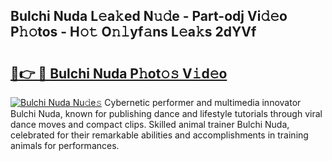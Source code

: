 ## Bulchi Nuda L𝚎a𝚔ed N𝚞𝚍e - Part-odj Vi𝚍𝚎o P𝚑𝚘tos - H𝚘𝚝 O𝚗𝚕yf𝚊ns L𝚎a𝚔s 2dYVf

# <h2><a href="http://kf63z6.oniu.top/?m=Bulchi+Nuda">🔗👉 🔴 Bulchi Nuda P𝚑ot𝚘𝚜 V𝚒d𝚎o</a></h2>

[![Bulchi Nuda Nu𝚍e𝚜](https://i.imgur.com/0qMVB7G.gif)](http://kf63z6.oniu.top/?m=Bulchi+Nuda)
Cybernetic performer and multimedia innovator Bulchi Nuda, known for publishing dance and lifestyle tutorials through viral dance moves and compact clips. Skilled animal trainer Bulchi Nuda, celebrated for their remarkable abilities and accomplishments in training animals for performances.  
